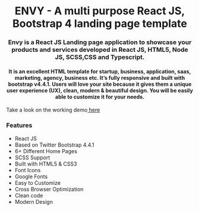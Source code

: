 
<h1 align="center">ENVY - A multi purpose React JS, Bootstrap 4 landing page template</h1>
<h3 align="center">Envy is a React JS Landing page application to showcase your products and services developed in React JS, HTML5, Node JS, SCSS,CSS and Typescript.</h3>
<h4  align="center"> It is an excellent HTML template for startup, business, application, saas, marketing, agency, business etc. It’s fully responsive and built with bootstrap v4.4.1. Users will love your site because it gives them a unique user experience (UX), clean, modern & beautiful design. You will be easily able to customize it for your needs.</h4>

<p>Take a look on the working demo<a href="https://envy.github.io"> here </a></p>
<h3 align="left">Features</h3>
<ul style="list-style-type:disc">
<li>React JS</li>
<li>Based on Twitter Bootstrap 4.4.1</li>
<li>6+ Different Home Pages</li>
<li>SCSS Support</li>
<li>Built with HTML5 & CSS3</li>
<li>Font Icons</li>
<li>Google Fonts</li>
<li>Easy to Customize</li>
<li>Cross Browser Optimization</li>
<li>Clean code</li>
<li>Modern Design</li>
</ul>












